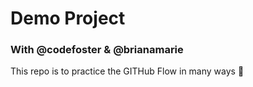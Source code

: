 # Demo Project 

### With @codefoster & @brianamarie

This repo is to practice the GITHub Flow in many ways :tada:
